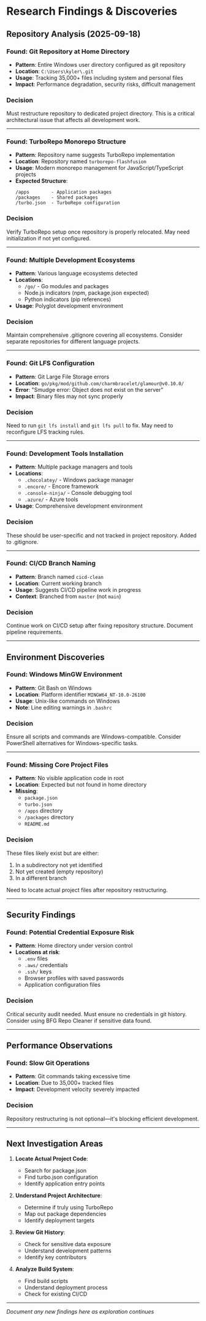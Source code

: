 # Research Findings & Discoveries

## Repository Analysis (2025-09-18)

### Found: Git Repository at Home Directory
- **Pattern**: Entire Windows user directory configured as git repository
- **Location**: `C:\Users\kyler\.git`
- **Usage**: Tracking 35,000+ files including system and personal files
- **Impact**: Performance degradation, security risks, difficult management

### Decision
Must restructure repository to dedicated project directory. This is a critical architectural issue that affects all development work.

---

### Found: TurboRepo Monorepo Structure
- **Pattern**: Repository name suggests TurboRepo implementation
- **Location**: Repository named `turborepo-flashfusion`
- **Usage**: Modern monorepo management for JavaScript/TypeScript projects
- **Expected Structure**:
  ```
  /apps        - Application packages
  /packages    - Shared packages
  /turbo.json  - TurboRepo configuration
  ```

### Decision
Verify TurboRepo setup once repository is properly relocated. May need initialization if not yet configured.

---

### Found: Multiple Development Ecosystems
- **Pattern**: Various language ecosystems detected
- **Locations**:
  - `/go/` - Go modules and packages
  - Node.js indicators (npm, package.json expected)
  - Python indicators (pip references)
- **Usage**: Polyglot development environment

### Decision
Maintain comprehensive .gitignore covering all ecosystems. Consider separate repositories for different language projects.

---

### Found: Git LFS Configuration
- **Pattern**: Git Large File Storage errors
- **Location**: `go/pkg/mod/github.com/charmbracelet/glamour@v0.10.0/`
- **Error**: "Smudge error: Object does not exist on the server"
- **Impact**: Binary files may not sync properly

### Decision
Need to run `git lfs install` and `git lfs pull` to fix. May need to reconfigure LFS tracking rules.

---

### Found: Development Tools Installation
- **Pattern**: Multiple package managers and tools
- **Locations**:
  - `.chocolatey/` - Windows package manager
  - `.encore/` - Encore framework
  - `.console-ninja/` - Console debugging tool
  - `.azure/` - Azure tools
- **Usage**: Comprehensive development environment

### Decision
These should be user-specific and not tracked in project repository. Added to .gitignore.

---

### Found: CI/CD Branch Naming
- **Pattern**: Branch named `cicd-clean`
- **Location**: Current working branch
- **Usage**: Suggests CI/CD pipeline work in progress
- **Context**: Branched from `master` (not `main`)

### Decision
Continue work on CI/CD setup after fixing repository structure. Document pipeline requirements.

---

## Environment Discoveries

### Found: Windows MinGW Environment
- **Pattern**: Git Bash on Windows
- **Location**: Platform identifier `MINGW64_NT-10.0-26100`
- **Usage**: Unix-like commands on Windows
- **Note**: Line editing warnings in `.bashrc`

### Decision
Ensure all scripts and commands are Windows-compatible. Consider PowerShell alternatives for Windows-specific tasks.

---

### Found: Missing Core Project Files
- **Pattern**: No visible application code in root
- **Location**: Expected but not found in home directory
- **Missing**:
  - `package.json`
  - `turbo.json`
  - `/apps` directory
  - `/packages` directory
  - `README.md`

### Decision
These files likely exist but are either:
1. In a subdirectory not yet identified
2. Not yet created (empty repository)
3. In a different branch

Need to locate actual project files after repository restructuring.

---

## Security Findings

### Found: Potential Credential Exposure Risk
- **Pattern**: Home directory under version control
- **Locations at risk**:
  - `.env` files
  - `.aws/` credentials
  - `.ssh/` keys
  - Browser profiles with saved passwords
  - Application configuration files

### Decision
Critical security audit needed. Must ensure no credentials in git history. Consider using BFG Repo Cleaner if sensitive data found.

---

## Performance Observations

### Found: Slow Git Operations
- **Pattern**: Git commands taking excessive time
- **Location**: Due to 35,000+ tracked files
- **Impact**: Development velocity severely impacted

### Decision
Repository restructuring is not optional—it's blocking efficient development.

---

## Next Investigation Areas

1. **Locate Actual Project Code**:
   - Search for package.json
   - Find turbo.json configuration
   - Identify application entry points

2. **Understand Project Architecture**:
   - Determine if truly using TurboRepo
   - Map out package dependencies
   - Identify deployment targets

3. **Review Git History**:
   - Check for sensitive data exposure
   - Understand development patterns
   - Identify key contributors

4. **Analyze Build System**:
   - Find build scripts
   - Understand deployment process
   - Check for existing CI/CD

---

*Document any new findings here as exploration continues*